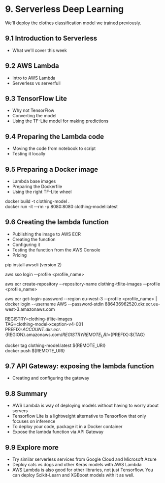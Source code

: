 # 9. Serverless Deep Learning

We'll deploy the clothes classification model we trained previously. 

## 9.1 Introduction to Serverless 

* What we'll cover this week


## 9.2 AWS Lambda

* Intro to AWS Lambda
* Serverless vs serverfull


## 9.3 TensorFlow Lite

* Why not TensorFlow
* Converting the model
* Using the TF-Lite model for making predictions


## 9.4 Preparing the Lambda code

* Moving the code from notebook to script
* Testing it locally


## 9.5 Preparing a Docker image

* Lambda base images
* Preparing the Dockerfile
* Using the right TF-Lite wheel

docker build -t clothing-model .  
docker run -it --rm -p 8080:8080 clothing-model:latest


## 9.6 Creating the lambda function

* Publishing the image to AWS ECR
* Creating the function
* Configuring it
* Testing the function from the AWS Console
* Pricing

pip install awscli (version 2)  

aws sso login --profile <profile_name>

aws ecr create-repository --repository-name clothing-tflite-images --profile <profile_name>  

aws ecr get-login-password --region eu-west-3 --profile <profile_name> | docker login --username AWS --password-stdin 886436962520.dkr.ecr.eu-west-3.amazonaws.com

REGISTRY=clothing-tflite-images  
TAG=clothing-model-xception-v4-001  
PREFIX=${ACCOUNT}.dkr.ecr.${REGION}.amazonaws.com/${REGISTRY}  
REMOTE_URI=${PREFIX}:${TAG}  

docker tag clothing-model:latest ${REMOTE_URI}  
docker push ${REMOTE_URI}



## 9.7 API Gateway: exposing the lambda function

* Creating and configuring the gateway


## 9.8 Summary 

* AWS Lambda is way of deploying models without having to worry about servers
* Tensorflow Lite is a lightweight alternative to Tensorflow that only focuses on inference
* To deploy your code, package it in a Docker container
* Expose the lambda function via API Gateway


## 9.9 Explore more

* Try similar serverless services from Google Cloud and Microsoft Azure
* Deploy cats vs dogs and other Keras models with AWS Lambda
* AWS Lambda is also good for other libraries, not just Tensorflow. You can deploy Scikit-Learn and XGBoost models with it as well.